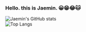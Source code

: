 ### Hello. this is Jaemin. 😀😁😂🐱

![Jaemin's GitHub stats](https://github-readme-stats.vercel.app/api?username=jmParkGit&theme=calm&show_icons=true&count_private=true)  
![Top Langs](https://github-readme-stats.vercel.app/api/top-langs/?username=jmParkGit&theme=calm&count_private=true)





<!--
**jmParkGit/jmParkGit** is a ✨ _special_ ✨ repository because its `README.md` (this file) appears on your GitHub profile.

Here are some ideas to get you started:

- 🔭 I’m currently working on ...
- 🌱 I’m currently learning ...
- 👯 I’m looking to collaborate on ...
- 🤔 I’m looking for help with ...
- 💬 Ask me about ...
- 📫 How to reach me: ...
- 😄 Pronouns: ...
- ⚡ Fun fact: ...
-->
